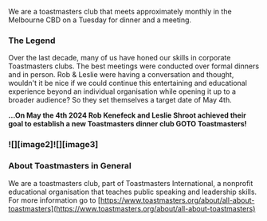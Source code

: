 We are a toastmasters club that meets approximately monthly in the Melbourne CBD on a Tuesday for dinner and a meeting.

### The Legend

Over the last decade, many of us have honed our skills in corporate Toastmasters clubs. The best meetings were conducted over formal dinners and in person. Rob & Leslie were having a conversation and thought, wouldn't it be nice if we could continue this entertaining and educational experience beyond an individual organisation while opening it up to a broader audience? So they set themselves a target date of May 4th.

**…On May the 4th 2024 Rob Kenefeck and Leslie Shroot achieved their goal to establish a new Toastmasters dinner club GOTO Toastmasters\!**

### ![][image2]![][image3]

### About Toastmasters in General

We are a toastmasters club, part of Toastmasters International, a nonprofit educational organisation that teaches public speaking and leadership skills. For more information go to [https://www.toastmasters.org/about/all-about-toastmasters](https://www.toastmasters.org/about/all-about-toastmasters)

